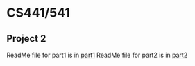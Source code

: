 # CS441/541
## Project 2


ReadMe file for part1 is in [part1](part1/README.md)
ReadMe file for part2 is in [part2](part2/README.md)